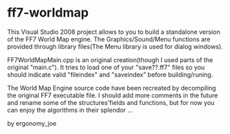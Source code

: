 # ff7-worldmap

This Visual Studio 2008 project allows to you to build a standalone version of the FF7 World Map engine. The Graphics/Sound/Menu functions are provided through library files(The Menu library is used for dialog windows).

FF7WorldMapMain.cpp is an original creation(though I used parts of the original "main.c"). It tries to load one of your "save??.ff7" files so you should indicate valid "fileindex" and "saveindex" before building/runing.

The World Map Engine source code have been recreated by decompiling the original FF7 executable file. I should add more comments in the future and rename some of the structures'fields and functions, but for now you can enjoy the algorithms in their splendor ...

by ergonomy_joe
